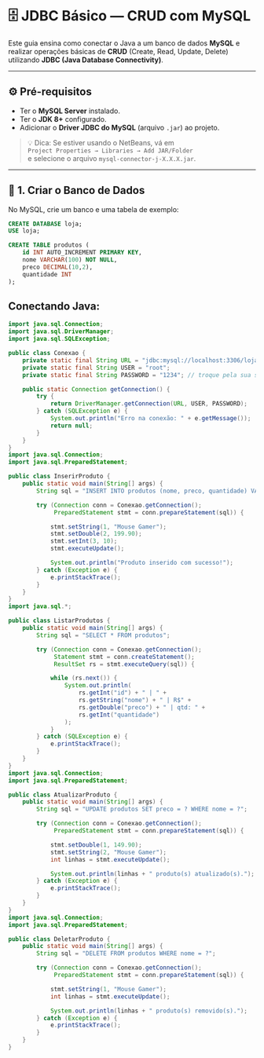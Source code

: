 # 🗄️ JDBC Básico — CRUD com MySQL

Este guia ensina como conectar o Java a um banco de dados **MySQL** e realizar operações básicas de **CRUD** (Create, Read, Update, Delete) utilizando **JDBC (Java Database Connectivity)**.

---

## ⚙️ Pré-requisitos

- Ter o **MySQL Server** instalado.  
- Ter o **JDK 8+** configurado.  
- Adicionar o **Driver JDBC do MySQL** (arquivo `.jar`) ao projeto.

> 💡 Dica: Se estiver usando o NetBeans, vá em  
> `Project Properties → Libraries → Add JAR/Folder`  
> e selecione o arquivo `mysql-connector-j-X.X.X.jar`.

---

## 🧱 1. Criar o Banco de Dados

No MySQL, crie um banco e uma tabela de exemplo:

```sql
CREATE DATABASE loja;
USE loja;

CREATE TABLE produtos (
    id INT AUTO_INCREMENT PRIMARY KEY,
    nome VARCHAR(100) NOT NULL,
    preco DECIMAL(10,2),
    quantidade INT
);
```

## Conectando Java:

```Java
import java.sql.Connection;
import java.sql.DriverManager;
import java.sql.SQLException;

public class Conexao {
    private static final String URL = "jdbc:mysql://localhost:3306/loja";
    private static final String USER = "root";
    private static final String PASSWORD = "1234"; // troque pela sua senha

    public static Connection getConnection() {
        try {
            return DriverManager.getConnection(URL, USER, PASSWORD);
        } catch (SQLException e) {
            System.out.println("Erro na conexão: " + e.getMessage());
            return null;
        }
    }
}
import java.sql.Connection;
import java.sql.PreparedStatement;

public class InserirProduto {
    public static void main(String[] args) {
        String sql = "INSERT INTO produtos (nome, preco, quantidade) VALUES (?, ?, ?)";

        try (Connection conn = Conexao.getConnection();
             PreparedStatement stmt = conn.prepareStatement(sql)) {

            stmt.setString(1, "Mouse Gamer");
            stmt.setDouble(2, 199.90);
            stmt.setInt(3, 10);
            stmt.executeUpdate();

            System.out.println("Produto inserido com sucesso!");
        } catch (Exception e) {
            e.printStackTrace();
        }
    }
}
import java.sql.*;

public class ListarProdutos {
    public static void main(String[] args) {
        String sql = "SELECT * FROM produtos";

        try (Connection conn = Conexao.getConnection();
             Statement stmt = conn.createStatement();
             ResultSet rs = stmt.executeQuery(sql)) {

            while (rs.next()) {
                System.out.println(
                    rs.getInt("id") + " | " +
                    rs.getString("nome") + " | R$" +
                    rs.getDouble("preco") + " | qtd: " +
                    rs.getInt("quantidade")
                );
            }
        } catch (SQLException e) {
            e.printStackTrace();
        }
    }
}
import java.sql.Connection;
import java.sql.PreparedStatement;

public class AtualizarProduto {
    public static void main(String[] args) {
        String sql = "UPDATE produtos SET preco = ? WHERE nome = ?";

        try (Connection conn = Conexao.getConnection();
             PreparedStatement stmt = conn.prepareStatement(sql)) {

            stmt.setDouble(1, 149.90);
            stmt.setString(2, "Mouse Gamer");
            int linhas = stmt.executeUpdate();

            System.out.println(linhas + " produto(s) atualizado(s).");
        } catch (Exception e) {
            e.printStackTrace();
        }
    }
}
import java.sql.Connection;
import java.sql.PreparedStatement;

public class DeletarProduto {
    public static void main(String[] args) {
        String sql = "DELETE FROM produtos WHERE nome = ?";

        try (Connection conn = Conexao.getConnection();
             PreparedStatement stmt = conn.prepareStatement(sql)) {

            stmt.setString(1, "Mouse Gamer");
            int linhas = stmt.executeUpdate();

            System.out.println(linhas + " produto(s) removido(s).");
        } catch (Exception e) {
            e.printStackTrace();
        }
    }
}

```
